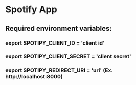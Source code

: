 # Spotify App
## Required environment variables:
### export SPOTIPY_CLIENT_ID = 'client id'
### export SPOTIPY_CLIENT_SECRET = 'client secret'
### export SPOTIPY_REDIRECT_URI = 'uri' (Ex. http://localhost:8000)